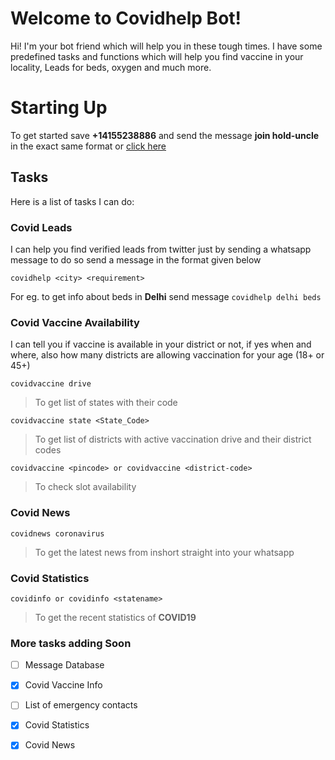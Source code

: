 # Welcome to Covidhelp Bot!

Hi! I'm your bot friend which will help you in these tough times. I have some predefined tasks and functions which will help you find vaccine in your locality, Leads for beds, oxygen and much more.


# Starting Up

To get started save **+14155238886** and send the message **join hold-uncle** in the exact same format or [click here](http://wa.me/+14155238886?text=join%20hold-uncle)

## Tasks

Here is a list of tasks I can do:

### Covid Leads
I can help you find verified leads from twitter just by sending a whatsapp message to do so send a message in the format given below 

    covidhelp <city> <requirement>
For eg. to get info about beds in **Delhi** send message `covidhelp delhi beds`
### Covid Vaccine Availability
I can tell you if vaccine is available in your district or not, if yes when and where, also how many districts are allowing vaccination for your age (18+ or 45+)

    covidvaccine drive 
  

>  To get 	list of states with their code

   

    covidvaccine state <State_Code>

> To get list of districts with active vaccination drive and their
> district codes

    covidvaccine <pincode> or covidvaccine <district-code>

> To check slot availability

### Covid News

    covidnews coronavirus
    

> To get the latest news from inshort straight into your whatsapp
### Covid Statistics

    covidinfo or covidinfo <statename>
    

> To get the recent statistics of **COVID19**

###  More tasks adding Soon

 - [ ] Message Database
 - [x] Covid Vaccine Info
 - [ ] List of emergency contacts
 - [x] Covid Statistics
 - [x] Covid News



